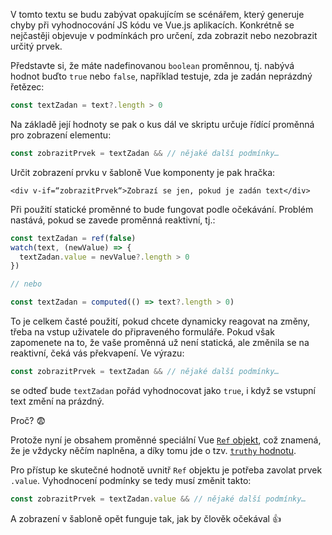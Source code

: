 <div>
<nuxt-tutorial />
</div>

V tomto textu se budu zabývat opakujícím se scénářem, který generuje chyby při vyhodnocování JS kódu ve Vue.js aplikacích. Konkrétně se nejčastěji objevuje v podmínkách pro určení, zda zobrazit nebo nezobrazit určitý prvek.

Představte si, že máte nadefinovanou `boolean` proměnnou, tj. nabývá hodnot buďto `true` nebo `false`, například testuje, zda je zadán neprázdný řetězec:
```js
const textZadan = text?.length > 0
```

Na základě její hodnoty se pak o kus dál ve skriptu určuje řídící proměnná pro zobrazení elementu:
```js
const zobrazitPrvek = textZadan && // nějaké další podmínky…
```

Určit zobrazení prvku v šabloně Vue komponenty je pak hračka:
```vue
<div v-if=“zobrazitPrvek“>Zobrazí se jen, pokud je zadán text</div>
```

Při použití statické proměnné to bude fungovat podle očekávání. Problém nastává, pokud se zavede proměnná reaktivní, tj.:
```js
const textZadan = ref(false)
watch(text, (newValue) => {
  textZadan.value = nevValue?.length > 0
})

// nebo

const textZadan = computed(() => text?.length > 0)
```

To je celkem časté použití, pokud chcete dynamicky reagovat na změny, třeba na vstup uživatele do připraveného formuláře. Pokud však zapomenete na to, že vaše proměnná už není statická, ale změnila se na reaktivní, čeká vás překvapení. Ve výrazu:
```js
const zobrazitPrvek = textZadan && // nějaké další podmínky…
```

se odteď bude `textZadan` pořád vyhodnocovat jako `true`, i když se vstupní text změní na prázdný. 

Proč? :fearful:

Protože nyní je obsahem proměnné speciální Vue [`Ref` objekt](https://vuejs.org/guide/essentials/reactivity-fundamentals.html#ref), což znamená, že je vždycky něčím naplněna, a díky tomu jde o tzv. [`truthy` hodnotu](https://developer.mozilla.org/en-US/docs/Glossary/Truthy). 

Pro přístup ke skutečné hodnotě uvnitř `Ref` objektu je potřeba zavolat prvek `.value`. Vyhodnocení podmínky se tedy musí změnit takto:
```js
const zobrazitPrvek = textZadan.value && // nějaké další podmínky…
```

A zobrazení v šabloně opět funguje tak, jak by člověk očekával :+1:
